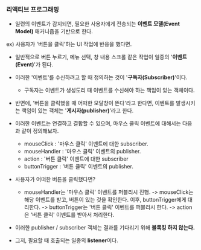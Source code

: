 ### 리액티브 프로그래밍
- 일련의 이벤트가 감지되면, 필요한 사용자에게 전송되는 **이벤트 모델(Event Model)** 매커니즘을 기반으로 한다.

ex) 사용자가 '버튼을 클릭'하는 UI 작업에 반응을 했다면.
- 일반적으로 버튼 누르기, 메뉴 선택, 창 내용 스크롤 같은 작업이 일종의 '**이벤트(Event)**'가 된다.
- 이러한 '이벤트'를 수신하려고 할 때 정의하는 것이 '**구독자(Subscriber)**'이다.
  - 구독자는 이벤트가 생성도리 때 이벤트를 수신해야 하는 책임이 있는 객체이다.
- 반면에, '버튼을 클릭했을 때 어떠한 모달창이 뜬다'라고 한다면, 이벤트를 발생시키는 책임이 있는 객체는 '**게시자(publisher)**'라고 한다.
  

- 이러한 이벤트는 연결하고 결합할 수 있으며, 마우스 클릭 이벤트에 대해서는 다음과 같이 정의해보자.
  - mouseClick : '마우스 클릭' 이벤트에 대한 subscriber.
  - mouseHandler : '마우스 클릭' 이벤트의 publisher.
  - action : '버튼 클릭' 이벤트에 대한 subscriber
  - buttonTrigger : '버튼 클릭' 이벤트의 publisher.

- 사용자가 어떠한 버튼을 클릭했다면?
  - mouseHandler는 '마우스 클릭' 이벤트를 퍼블리시 진행.
  -> mouseClick는 해당 이벤트를 받고, 버튼이 있는 것을 확인한다. 이후, buttonTrigger에게 대리한다.
  -> buttonTrigger는 '버튼 클릭' 이벤트를 퍼블리시 한다.
  -> action은 '버튼 클릭' 이벤트를 받아서 처리한다.
  

- 이러한 publisher / subscriber 객체는 결과를 기다리기 위해 **블록킹 하지 않는다.** 
- 그저, 필요할 때 호출되는 일종의 **listener**이다.
